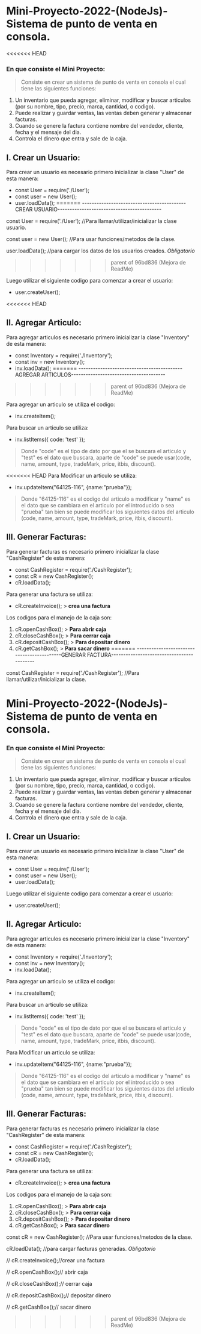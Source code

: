 # Mini-Proyecto-2022-(NodeJs)-Sistema de punto de venta en consola.

<<<<<<< HEAD
### En que consiste el Mini Proyecto:
> Consiste en crear un sistema de punto de venta en consola el cual tiene las siguientes funciones:
1. Un inventario que pueda agregar, eliminar, modificar y buscar articulos (por su nombre, tipo, precio, marca, cantidad, o codigo).
2. Puede realizar y guardar ventas, las ventas deben generar y almacenar facturas. 
5. Cuando se genere la factura contiene nombre del vendedor, cliente, fecha y el mensaje del dia.
4. Controla el dinero que entra y sale de la caja.

## I. Crear un Usuario:
Para crear un usuario es necesario primero inicializar la clase "User" de esta manera:
- const User = require('./User');
- const user = new User();
- user.loadData();
=======
-------------------------------------------CREAR USUARIO-------------------------------------------

const User = require('./User'); //Para llamar/utilizar/inicializar la clase usuario.

const user = new User(); //Para usar funciones/metodos de la clase.

user.loadData(); //para cargar los datos de los usuarios creados. *Obligatorio*
>>>>>>> parent of 96bd836 (Mejora de ReadMe)

Luego utilizar el siguiente codigo para comenzar a crear el usuario:
- user.createUser();

<<<<<<< HEAD
## II. Agregar Articulo:
Para agregar articulos es necesario primero inicializar la clase "Inventory" de esta manera:
- const Inventory = require('./Inventory');
- const inv = new Inventory();
- inv.loadData();
=======
-------------------------------------------AGREGAR ARTICULOS---------------------------------------
>>>>>>> parent of 96bd836 (Mejora de ReadMe)

Para agregar un articulo se utiliza el codigo:
- inv.createItem();

Para buscar un articulo se utiliza:
- inv.listItems({ code: 'test' });
> Donde "code" es el tipo de dato por que el se buscara el articulo y "test" es el dato que buscara, aparte de "code" se puede usar(code, name, amount, type, tradeMark, price, itbis, discount).

<<<<<<< HEAD
Para Modificar un articulo se utiliza:
- inv.updateItem("64125-116", {name:"prueba"});
> Donde "64125-116" es el codigo del articulo a modificar y "name" es el dato que se cambiara en el articulo por el introducido o sea "prueba" tan bien se puede modificar los siguientes datos del articulo (code, name, amount, type, tradeMark, price, itbis, discount).

## III. Generar Facturas:
Para generar facturas es necesario primero inicializar la clase "CashRegister" de esta manera:
- const CashRegister = require('./CashRegister');
- const cR = new CashRegister();
- cR.loadData();

Para generar una factura se utiliza:
- cR.createInvoice(); > **crea una factura**

Los codigos para el manejo de la caja son:
1. cR.openCashBox(); > **Para abrir caja**
2. cR.closeCashBox(); > **Para cerrar caja**
3. cR.depositCashBox(); > **Para depositar dinero**
4. cR.getCashBox(); > **Para sacar dinero**
=======
-------------------------------------------GENERAR FACTURA------------------------------------------

const CashRegister = require('./CashRegister'); //Para llamar/utilizar/inicializar la clase.
# Mini-Proyecto-2022-(NodeJs)-Sistema de punto de venta en consola.

### En que consiste el Mini Proyecto:
> Consiste en crear un sistema de punto de venta en consola el cual tiene las siguientes funciones:
1. Un inventario que pueda agregar, eliminar, modificar y buscar articulos (por su nombre, tipo, precio, marca, cantidad, o codigo).
2. Puede realizar y guardar ventas, las ventas deben generar y almacenar facturas. 
5. Cuando se genere la factura contiene nombre del vendedor, cliente, fecha y el mensaje del dia.
4. Controla el dinero que entra y sale de la caja.

## I. Crear un Usuario:
Para crear un usuario es necesario primero inicializar la clase "User" de esta manera:
- const User = require('./User');
- const user = new User();
- user.loadData();

Luego utilizar el siguiente codigo para comenzar a crear el usuario:
- user.createUser();

## II. Agregar Articulo:
Para agregar articulos es necesario primero inicializar la clase "Inventory" de esta manera:
- const Inventory = require('./Inventory');
- const inv = new Inventory();
- inv.loadData();

Para agregar un articulo se utiliza el codigo:
- inv.createItem();

Para buscar un articulo se utiliza:
- inv.listItems({ code: 'test' });
> Donde "code" es el tipo de dato por que el se buscara el articulo y "test" es el dato que buscara, aparte de "code" se puede usar(code, name, amount, type, tradeMark, price, itbis, discount).

Para Modificar un articulo se utiliza:
- inv.updateItem("64125-116", {name:"prueba"});
> Donde "64125-116" es el codigo del articulo a modificar y "name" es el dato que se cambiara en el articulo por el introducido o sea "prueba" tan bien se puede modificar los siguientes datos del articulo (code, name, amount, type, tradeMark, price, itbis, discount).

## III. Generar Facturas:
Para generar facturas es necesario primero inicializar la clase "CashRegister" de esta manera:
- const CashRegister = require('./CashRegister');
- const cR = new CashRegister();
- cR.loadData();

Para generar una factura se utiliza:
- cR.createInvoice(); > **crea una factura**

Los codigos para el manejo de la caja son:
1. cR.openCashBox(); > **Para abrir caja**
2. cR.closeCashBox(); > **Para cerrar caja**
3. cR.depositCashBox(); > **Para depositar dinero**
4. cR.getCashBox(); > **Para sacar dinero**

const cR = new CashRegister(); //Para usar funciones/metodos de la clase.

cR.loadData(); //para cargar facturas generadas. *Obligatorio*

// cR.createInvoice();//crear una factura

// cR.openCashBox();// abrir caja

// cR.closeCashBox();// cerrar caja

// cR.depositCashBox();// depositar dinero

// cR.getCashBox();// sacar dinero
>>>>>>> parent of 96bd836 (Mejora de ReadMe)

